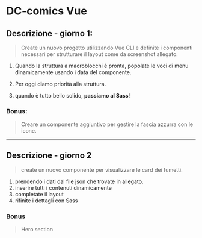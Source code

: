 # DC-comics Vue
## Descrizione - giorno 1:

>Create un nuovo progetto utilizzando Vue CLI e definite i componenti necessari per strutturare il layout come da screenshot allegato.

1. Quando la struttura a macroblocchi è pronta, popolate le voci  di menu dinamicamente usando i data del componente.

2. Per oggi diamo priorità alla struttura.
3. quando è tutto bello solido, **passiamo al Sass**!

###  Bonus:
>Creare un componente aggiuntivo per gestire la fascia azzurra con le icone.

---

## Descrizione - giorno 2
>create un nuovo componente per visualizzare le card dei fumetti.

  1. prendendo i dati dal file json che trovate in allegato.
  2.  inserire tutti i contenuti dinamicamente
  3.  completate il  layout 
  4.  rifinite i dettagli con Sass

### Bonus 
> Hero section